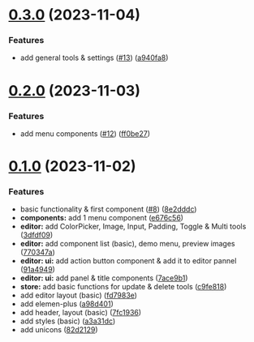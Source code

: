 # [0.3.0](https://github.com/mysigmail/card/compare/v0.2.0...v0.3.0) (2023-11-04)


### Features

* add general tools & settings ([#13](https://github.com/mysigmail/card/issues/13)) ([a940fa8](https://github.com/mysigmail/card/commit/a940fa8fcd8c01c18ee2889abe2957abe0d70ecd))



# [0.2.0](https://github.com/mysigmail/card/compare/v0.1.0...v0.2.0) (2023-11-03)


### Features

* add menu components ([#12](https://github.com/mysigmail/card/issues/12)) ([ff0be27](https://github.com/mysigmail/card/commit/ff0be273162c27dafc7c366272ecf7fc84242ffe))



# [0.1.0](https://github.com/mysigmail/card/compare/a3a31dc8677d0c57a9ced691b2b218f5030822f5...v0.1.0) (2023-11-02)


### Features

* basic functionality & first component ([#8](https://github.com/mysigmail/card/issues/8)) ([8e2dddc](https://github.com/mysigmail/card/commit/8e2dddc8a8b2c2d63b0f34dd0cfad75f99d2c917))
* **components:** add 1 menu component ([e676c56](https://github.com/mysigmail/card/commit/e676c56616a43355f326f579a0918756f39f642a))
* **editor:** add ColorPicker, Image, Input, Padding, Toggle & Multi tools ([3dfdf09](https://github.com/mysigmail/card/commit/3dfdf098c616679b6432c4f05a2794c9f305534f))
* **editor:** add component list (basic), demo menu, preview images ([770347a](https://github.com/mysigmail/card/commit/770347ad28c352afe8ff38a5d51f6a5e306a76ab))
* **editor: ui:** add action button component & add it to editor pannel ([91a4949](https://github.com/mysigmail/card/commit/91a4949f3071884494242846f2f6f37bfb534b2d))
* **editor: ui:** add panel & title components ([7ace9b1](https://github.com/mysigmail/card/commit/7ace9b1f43b5d74c660b9a70814a89fd515e50db))
* **store:** add basic functions for update & delete tools ([c9fe818](https://github.com/mysigmail/card/commit/c9fe81845cf93d977f81ce59a2b97a1efd1c3fb4))
* add editor layout (basic) ([fd7983e](https://github.com/mysigmail/card/commit/fd7983e0e0c07e47bb39fae0d6cf54b0efd781aa))
* add elemen-plus ([a98d401](https://github.com/mysigmail/card/commit/a98d4016387be11a17fd0652b44339d13b79f5c2))
* add header, layout (basic) ([7fc1936](https://github.com/mysigmail/card/commit/7fc1936e7ea3105611d9941dc2d2dccfc9cdcd7d))
* add styles (basic) ([a3a31dc](https://github.com/mysigmail/card/commit/a3a31dc8677d0c57a9ced691b2b218f5030822f5))
* add unicons ([82d2129](https://github.com/mysigmail/card/commit/82d21296d490215230a05818b3f8644c5b5bc252))



